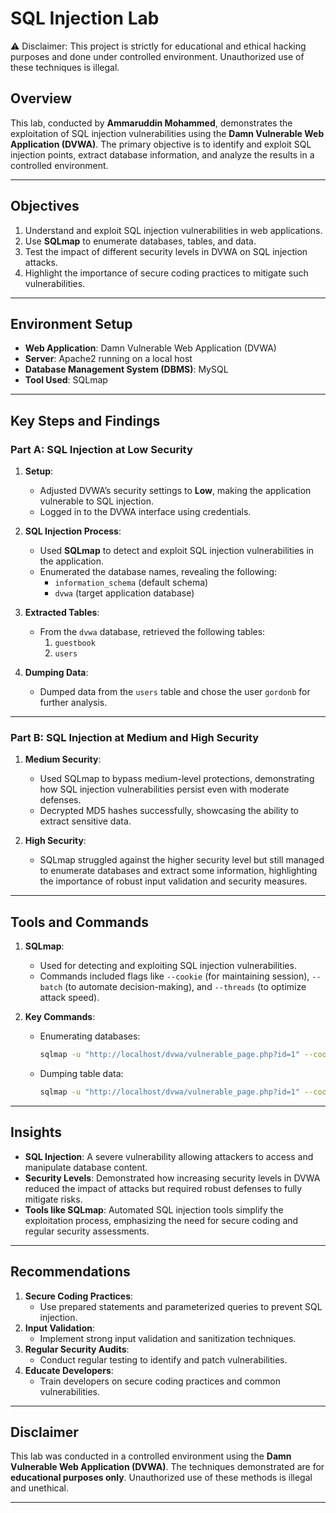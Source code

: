 # SQL Injection Lab

⚠️ Disclaimer: This project is strictly for educational and ethical hacking purposes and done under controlled environment. Unauthorized use of these techniques is illegal.


## Overview
This lab, conducted by **Ammaruddin Mohammed**, demonstrates the exploitation of SQL injection vulnerabilities using the **Damn Vulnerable Web Application (DVWA)**. The primary objective is to identify and exploit SQL injection points, extract database information, and analyze the results in a controlled environment.

---

## Objectives
1. Understand and exploit SQL injection vulnerabilities in web applications.
2. Use **SQLmap** to enumerate databases, tables, and data.
3. Test the impact of different security levels in DVWA on SQL injection attacks.
4. Highlight the importance of secure coding practices to mitigate such vulnerabilities.

---

## Environment Setup
- **Web Application**: Damn Vulnerable Web Application (DVWA)
- **Server**: Apache2 running on a local host
- **Database Management System (DBMS)**: MySQL
- **Tool Used**: SQLmap

---

## Key Steps and Findings

### Part A: SQL Injection at Low Security
1. **Setup**:
   - Adjusted DVWA’s security settings to **Low**, making the application vulnerable to SQL injection.
   - Logged in to the DVWA interface using credentials.

2. **SQL Injection Process**:
   - Used **SQLmap** to detect and exploit SQL injection vulnerabilities in the application.
   - Enumerated the database names, revealing the following:
     - `information_schema` (default schema)
     - `dvwa` (target application database)

3. **Extracted Tables**:
   - From the `dvwa` database, retrieved the following tables:
     1. `guestbook`
     2. `users`

4. **Dumping Data**:
   - Dumped data from the `users` table and chose the user `gordonb` for further analysis.

---

### Part B: SQL Injection at Medium and High Security
1. **Medium Security**:
   - Used SQLmap to bypass medium-level protections, demonstrating how SQL injection vulnerabilities persist even with moderate defenses.
   - Decrypted MD5 hashes successfully, showcasing the ability to extract sensitive data.

2. **High Security**:
   - SQLmap struggled against the higher security level but still managed to enumerate databases and extract some information, highlighting the importance of robust input validation and security measures.

---

## Tools and Commands
1. **SQLmap**:
   - Used for detecting and exploiting SQL injection vulnerabilities.
   - Commands included flags like `--cookie` (for maintaining session), `--batch` (to automate decision-making), and `--threads` (to optimize attack speed).

2. **Key Commands**:
   - Enumerating databases:
     ```bash
     sqlmap -u "http://localhost/dvwa/vulnerable_page.php?id=1" --cookie="PHPSESSID=session_id" --dbs
     ```
   - Dumping table data:
     ```bash
     sqlmap -u "http://localhost/dvwa/vulnerable_page.php?id=1" --cookie="PHPSESSID=session_id" -D dvwa -T users --dump
     ```

---

## Insights
- **SQL Injection**: A severe vulnerability allowing attackers to access and manipulate database content.
- **Security Levels**: Demonstrated how increasing security levels in DVWA reduced the impact of attacks but required robust defenses to fully mitigate risks.
- **Tools like SQLmap**: Automated SQL injection tools simplify the exploitation process, emphasizing the need for secure coding and regular security assessments.

---

## Recommendations
1. **Secure Coding Practices**:
   - Use prepared statements and parameterized queries to prevent SQL injection.
2. **Input Validation**:
   - Implement strong input validation and sanitization techniques.
3. **Regular Security Audits**:
   - Conduct regular testing to identify and patch vulnerabilities.
4. **Educate Developers**:
   - Train developers on secure coding practices and common vulnerabilities.

---

## Disclaimer
This lab was conducted in a controlled environment using the **Damn Vulnerable Web Application (DVWA)**. The techniques demonstrated are for **educational purposes only**. Unauthorized use of these methods is illegal and unethical.

---
